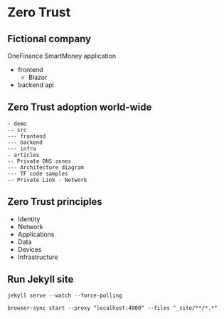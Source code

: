 # Zero Trust

## Fictional company
OneFinance
SmartMoney application
- frontend
    - Blazor
- backend api

## Zero Trust adoption world-wide

```
- demo
-- src
--- frontend
--- backend
--- infra
- articles
-- Private DNS zones
--- Architecture diagram
--- TF code samples
-- Private Link - Network
```

## Zero Trust principles
- Identity
- Network
- Applications
- Data
- Devices
- Infrastructure


## Run Jekyll site
```
jekyll serve --watch --force-polling
```


```
browser-sync start --proxy "localhost:4000" --files "_site/**/*.*"
```